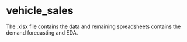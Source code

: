 # vehicle_sales

The .xlsx file contains the data and remaining spreadsheets contains the demand forecasting and EDA.
